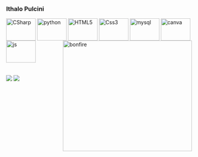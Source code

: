 ### Ithalo Pulcini
<div>
  <img align="center" alt="CSharp" height="60" width="80" src="https://cdn.jsdelivr.net/gh/devicons/devicon/icons/csharp/csharp-original.svg" />
  <img align="center" alt="python" height="60" width="80" src="https://cdn.jsdelivr.net/gh/devicons/devicon/icons/python/python-original-wordmark.svg" />
  <img align="center" alt="HTML5" height="60" width="80" src="https://cdn.jsdelivr.net/gh/devicons/devicon/icons/html5/html5-original-wordmark.svg" />
  <img align="center" alt="Css3" height="60" width="80" src="https://cdn.jsdelivr.net/gh/devicons/devicon/icons/css3/css3-original-wordmark.svg" />
  <img align="center" alt="mysql" height="60" width="80" src="https://cdn.jsdelivr.net/gh/devicons/devicon/icons/mysql/mysql-original-wordmark.svg" />
  <img align="center" alt="canva" height="60" width="80" src="https://cdn.jsdelivr.net/gh/devicons/devicon/icons/canva/canva-original.svg" />
  <img align="center" alt="js" height="60" width="80" src="https://cdn.jsdelivr.net/gh/devicons/devicon/icons/javascript/javascript-original.svg" />
  <img class='gif' align="right" alt="bonfire" height="300" width="350" src='https://k60.kn3.net/89F951249.gif'>
</div>
<br></br>
<div>
  <a href = "mailto:ithalopulcini@gmail.com"><img src="https://img.shields.io/badge/-Gmail-%23333?style=for-the-badge&logo=gmail&logoColor=white" target="_blank"></a>
  <a href="https://www.linkedin.com/in/ithalo-pulcini-dos-santos-b94a38155/" target="_blank"><img src="https://img.shields.io/badge/-LinkedIn-%230077B5?style=for-the-badge&logo=linkedin&logoColor=white" target="_blank"></a> 
</div>



